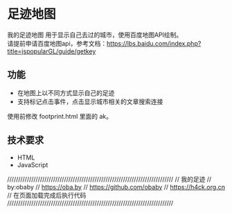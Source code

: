 # 足迹地图
我的足迹地图 用于显示自己去过的城市，使用百度地图API绘制。  
请提前申请百度地图api，参考文档：https://lbs.baidu.com/index.php?title=jspopularGL/guide/getkey


## 功能

- 在地图上以不同方式显示自己的足迹
- 支持标记点击事件，点击显示城市相关的文章搜索连接


使用前修改 footprint.html 里面的 ak。  


## 技术要求

- HTML
- JavaScript


////////////////////////////////////////////////////////////////////////////
// 我的足迹
// by:obaby
// https://oba.by
// https://github.com/obaby
// https://h4ck.org.cn
// 在页面加载完成后执行代码
////////////////////////////////////////////////////////////////////////////